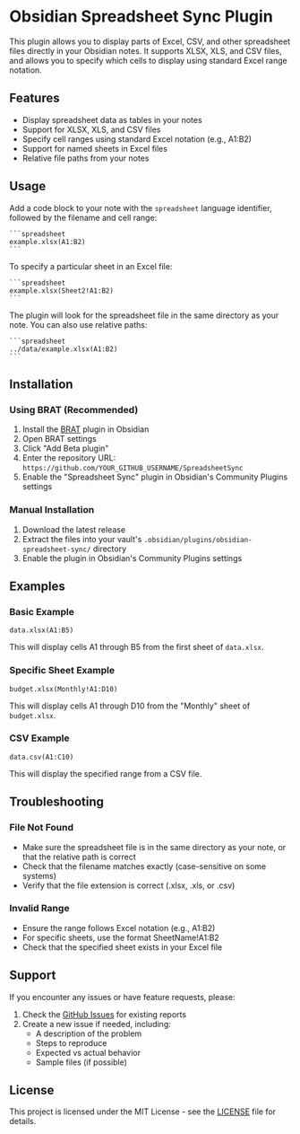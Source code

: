 # Obsidian Spreadsheet Sync Plugin

This plugin allows you to display parts of Excel, CSV, and other spreadsheet files directly in your Obsidian notes. It supports XLSX, XLS, and CSV files, and allows you to specify which cells to display using standard Excel range notation.

## Features

- Display spreadsheet data as tables in your notes
- Support for XLSX, XLS, and CSV files
- Specify cell ranges using standard Excel notation (e.g., A1:B2)
- Support for named sheets in Excel files
- Relative file paths from your notes

## Usage

Add a code block to your note with the `spreadsheet` language identifier, followed by the filename and cell range:

    ```spreadsheet
    example.xlsx(A1:B2)
    ```

To specify a particular sheet in an Excel file:

    ```spreadsheet
    example.xlsx(Sheet2!A1:B2)
    ```

The plugin will look for the spreadsheet file in the same directory as your note. You can also use relative paths:

    ```spreadsheet
    ../data/example.xlsx(A1:B2)
    ```

## Installation

### Using BRAT (Recommended)

1. Install the [BRAT](https://github.com/TfTHacker/obsidian42-brat) plugin in Obsidian
2. Open BRAT settings
3. Click "Add Beta plugin"
4. Enter the repository URL: `https://github.com/YOUR_GITHUB_USERNAME/SpreadsheetSync`
5. Enable the "Spreadsheet Sync" plugin in Obsidian's Community Plugins settings

### Manual Installation

1. Download the latest release
2. Extract the files into your vault's `.obsidian/plugins/obsidian-spreadsheet-sync/` directory
3. Enable the plugin in Obsidian's Community Plugins settings

## Examples

### Basic Example
```spreadsheet
data.xlsx(A1:B5)
```
This will display cells A1 through B5 from the first sheet of `data.xlsx`.

### Specific Sheet Example
```spreadsheet
budget.xlsx(Monthly!A1:D10)
```
This will display cells A1 through D10 from the "Monthly" sheet of `budget.xlsx`.

### CSV Example
```spreadsheet
data.csv(A1:C10)
```
This will display the specified range from a CSV file.

## Troubleshooting

### File Not Found
- Make sure the spreadsheet file is in the same directory as your note, or that the relative path is correct
- Check that the filename matches exactly (case-sensitive on some systems)
- Verify that the file extension is correct (.xlsx, .xls, or .csv)

### Invalid Range
- Ensure the range follows Excel notation (e.g., A1:B2)
- For specific sheets, use the format SheetName!A1:B2
- Check that the specified sheet exists in your Excel file

## Support

If you encounter any issues or have feature requests, please:
1. Check the [GitHub Issues](https://github.com/YOUR_GITHUB_USERNAME/SpreadsheetSync/issues) for existing reports
2. Create a new issue if needed, including:
   - A description of the problem
   - Steps to reproduce
   - Expected vs actual behavior
   - Sample files (if possible)

## License

This project is licensed under the MIT License - see the [LICENSE](LICENSE) file for details.
